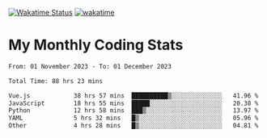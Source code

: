 [![Wakatime Status](https://github.com/noopurphalak/noopurphalak/workflows/wakatime-status-update/badge.svg)](https://github.com/noopurphalak/noopurphalak/actions/workflows/main.yml)
[![wakatime](https://wakatime.com/badge/user/80ace140-ef40-4fdd-b8ed-f3be3d2e1aea.svg)](https://wakatime.com/@80ace140-ef40-4fdd-b8ed-f3be3d2e1aea)

# My Monthly Coding Stats

<!--START_SECTION:waka-->

```txt
From: 01 November 2023 - To: 01 December 2023

Total Time: 88 hrs 23 mins

Vue.js            38 hrs 57 mins  ██████████▒░░░░░░░░░░░░░░   41.96 %
JavaScript        18 hrs 55 mins  █████░░░░░░░░░░░░░░░░░░░░   20.38 %
Python            12 hrs 58 mins  ███▒░░░░░░░░░░░░░░░░░░░░░   13.97 %
YAML              5 hrs 32 mins   █▒░░░░░░░░░░░░░░░░░░░░░░░   05.96 %
Other             4 hrs 28 mins   █▒░░░░░░░░░░░░░░░░░░░░░░░   04.81 %
```

<!--END_SECTION:waka-->
